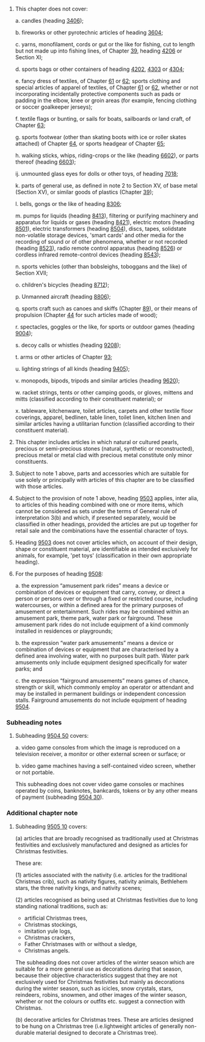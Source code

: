 1. This chapter does not cover:

    a. candles (heading [3406](/headings/3406));
    
    b. fireworks or other pyrotechnic articles of heading [3604](/headings/3604);
    
    c. yarns, monofilament, cords or gut or the like for fishing, cut to length but not made up into fishing lines, of Chapter [39](/chapters/39), heading [4206](/headings/4206) or Section XI;
    
    d. sports bags or other containers of heading [4202](/headings/4202), [4303](/headings/4303) or [4304](/headings/4304);
    
    e. fancy dress of textiles, of Chapter [61](/chapters/61) or [62](/chapters/62); sports clothing and special articles of apparel of textiles, of Chapter [61](/chapters/61) or [62](/chapters/62), whether or not incorporating incidentally protective components such as pads or padding in the elbow, knee or groin areas (for example, fencing clothing or soccer goalkeeper jerseys);
    
    f. textile flags or bunting, or sails for boats, sailboards or land craft, of Chapter [63](/chapters/63);
    
    g. sports footwear (other than skating boots with ice or roller skates attached) of Chapter [64](/chapters/64), or sports headgear of Chapter [65](/chapters/65);
    
    h. walking sticks, whips, riding-crops or the like (heading [6602](/headings/6602)), or parts thereof (heading [6603](/headings/6603));
    
    ij. unmounted glass eyes for dolls or other toys, of heading [7018](/headings/7018);
    
    k. parts of general use, as defined in note 2 to Section XV, of base metal (Section XV), or similar goods of plastics (Chapter [39](/chapters/39));
    
    l. bells, gongs or the like of heading [8306](/headings/8306);
    
    m. pumps for liquids (heading [8413](/headings/8413)), filtering or purifying machinery and apparatus for liquids or gases (heading [8421](/headings/8421)), electric motors (heading [8501](/headings/8501)), electric transformers (heading [8504](/headings/8504)), discs, tapes, solidstate non-volatile storage devices, 'smart cards' and other media for the recording of sound or of other phenomena, whether or not recorded (heading [8523](/headings/8523)), radio remote control apparatus (heading [8526](/headings/8526)) or cordless infrared remote-control devices (heading [8543](/headings/8543));
    
    n. sports vehicles (other than bobsleighs, toboggans and the like) of Section XVII;
    
    o. children's bicycles (heading [8712](/headings/8712));
    
    p. Unmanned aircraft (heading [8806](/headings/8806));

    q. sports craft such as canoes and skiffs (Chapter [89](/chapters/89)), or their means of propulsion (Chapter [44](/chapters/44) for such articles made of wood);

    r. spectacles, goggles or the like, for sports or outdoor games (heading [9004](/headings/9004));

    s. decoy calls or whistles (heading [9208](/headings/9208));

    t. arms or other articles of Chapter [93](/chapters/93);

    u. lighting strings of all kinds (heading [9405](/headings/9405));

    v. monopods, bipods, tripods and similar articles (heading [9620](/headings/9620));

    w. racket strings, tents or other camping goods, or gloves, mittens and mitts (classified according to their constituent material); or

    x. tableware, kitchenware, toilet articles, carpets and other textile floor coverings, apparel, bedlinen, table linen, toilet linen, kitchen linen and similar articles having a utilitarian function (classified according to their constituent material).

2. This chapter includes articles in which natural or cultured pearls, precious or semi-precious stones (natural, synthetic or reconstructed), precious metal or metal clad with precious metal constitute only minor constituents.

3. Subject to note 1 above, parts and accessories which are suitable for use solely or principally with articles of this chapter are to be classified with those articles.

4. Subject to the provision of note 1 above, heading [9503](/headings/9503) applies, inter alia, to articles of this heading combined with one or more items, which cannot be considered as sets under the terms of General rule of interpretation 3(b) and which, if presented separately, would be classified in other headings, provided the articles are put up together for retail sale and the combinations have the essential character of toys.

5. Heading [9503](/headings/9503) does not cover articles which, on account of their design, shape or constituent material, are identifiable as intended exclusively for animals, for example, 'pet toys' (classification in their own appropriate heading).

6.	For the purposes of heading [9508](/headings/9508):

    a. the expression “amusement park rides” means a device or combination of devices or equipment that carry, convey, or direct a person or persons over or through a fixed or restricted course, including watercourses, or within a defined area for the primary purposes of amusement or entertainment. Such rides may be combined within an amusement park, theme park, water park or fairground. These amusement park rides do not include equipment of a kind commonly installed in residences or playgrounds; 

    b. the expression “water park amusements” means a device or combination of devices or equipment that are characterised by a defined area involving water, with no purposes built path. Water park amusements only include equipment designed specifically for water parks; and 

    c. the expression “fairground amusements” means games of chance, strength or skill, which commonly employ an operator or attendant and may be installed in permanent buildings or independent concession stalls. Fairground amusements do not include equipment of heading [9504](/headings/9504). 


### Subheading notes

1. Subheading [9504 50](/commodities/9504500000) covers:

    a. video game consoles from which the image is reproduced on a television receiver, a monitor or other external screen or surface; or
    
    b. video game machines having a self-contained video screen, whether or not portable.
    
    This subheading does not cover video game consoles or machines operated by coins, banknotes, bankcards, tokens or by any other means of payment (subheading [9504 30](/subheadings/9504300000-80)).

### Additional chapter note

1. Subheading [9505 10](/subheadings/9505100000-80) covers:

    (a) articles that are broadly recognised as traditionally used at Christmas festivities and exclusively manufactured and designed as articles for Christmas festivities.
    
    These are:
    
    (1) articles associated with the nativity (i.e. articles for the traditional Christmas crib), such as nativity figures, nativity animals, Bethlehem stars, the three nativity kings, and nativity scenes;
    
    (2) articles recognised as being used at Christmas festivities due to long standing national traditions, such
    as:
    
    - artificial Christmas trees,
    - Christmas stockings,
    - imitation yule logs,
    - Christmas crackers,
    - Father Christmases with or without a sledge,
    - Christmas angels.
    
    The subheading does not cover articles of the winter season which are suitable for a more general use as decorations during that season, because their objective characteristics suggest that they are not exclusively used for Christmas festivities but mainly as decorations during the winter season, such as icicles, snow crystals, stars, reindeers, robins, snowmen, and other images of the winter season, whether or not the colours or outfits etc. suggest a connection with Christmas.
    
    (b) decorative articles for Christmas trees. These are articles designed to be hung on a Christmas tree (i.e.lightweight articles of generally non-durable material designed to decorate a Christmas tree).
